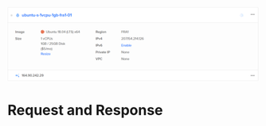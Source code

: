 ![digital ocean](https://github.com/ykropchik/web_starterPack/blob/main/Digital%20ocean.png)
# Request and Response 

